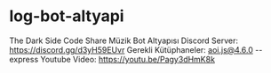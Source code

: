 # log-bot-altyapi
The Dark Side Code Share Müzik Bot Altyapısı  Discord Server: https://discord.gg/d3yH59EUvr Gerekli Kütüphaneler: aoi.js@4.6.0 -- express Youtube Video: https://youtu.be/Pagy3dHmK8k

